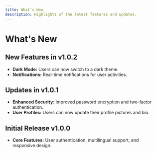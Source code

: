 ```yaml
---
title: What's New
description: Highlights of the latest features and updates.
---
```


# What's New

## New Features in v1.0.2

- **Dark Mode:** Users can now switch to a dark theme.
- **Notifications:** Real-time notifications for user activities.

## Updates in v1.0.1

- **Enhanced Security:** Improved password encryption and two-factor authentication.
- **User Profiles:** Users can now update their profile pictures and bio.

## Initial Release v1.0.0

- **Core Features:** User authentication, multilingual support, and responsive design.

